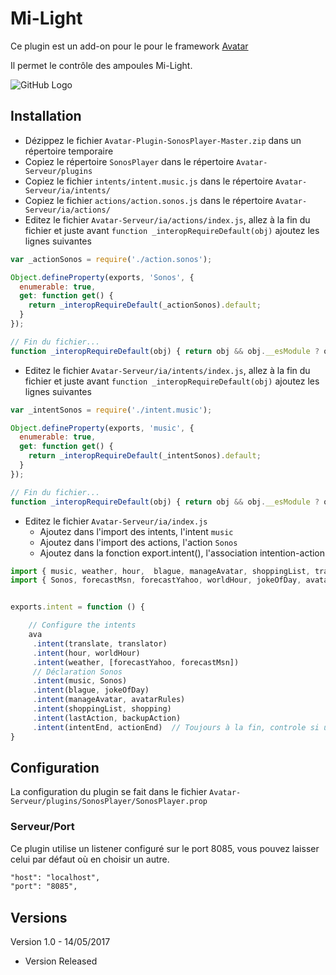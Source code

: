 Mi-Light
========

Ce plugin est un add-on pour le pour le framework [Avatar](https://github.com/Spikharpax/Avatar-Serveur)

Il permet le contrôle des ampoules Mi-Light.

![GitHub Logo](/logo/Pebble.jpg)


## Installation

- Dézippez le fichier `Avatar-Plugin-SonosPlayer-Master.zip` dans un répertoire temporaire
- Copiez le répertoire `SonosPlayer` dans le répertoire `Avatar-Serveur/plugins`
- Copiez le fichier `intents/intent.music.js` dans le répertoire `Avatar-Serveur/ia/intents/`
- Copiez le fichier `actions/action.sonos.js` dans le répertoire `Avatar-Serveur/ia/actions/`
- Editez le fichier `Avatar-Serveur/ia/actions/index.js`, allez à la fin du fichier et juste avant `function _interopRequireDefault(obj)` ajoutez les lignes suivantes

```javascript
var _actionSonos = require('./action.sonos');

Object.defineProperty(exports, 'Sonos', {
  enumerable: true,
  get: function get() {
    return _interopRequireDefault(_actionSonos).default;
  }
});

// Fin du fichier...
function _interopRequireDefault(obj) { return obj && obj.__esModule ? obj : { default: obj }; }
```

- Editez le fichier `Avatar-Serveur/ia/intents/index.js`, allez à la fin du fichier et juste avant `function _interopRequireDefault(obj)` ajoutez les lignes suivantes

```javascript
var _intentSonos = require('./intent.music');

Object.defineProperty(exports, 'music', {
  enumerable: true,
  get: function get() {
    return _interopRequireDefault(_intentSonos).default;
  }
});

// Fin du fichier...
function _interopRequireDefault(obj) { return obj && obj.__esModule ? obj : { default: obj }; }
```

- Editez le fichier `Avatar-Serveur/ia/index.js`
	- Ajoutez dans l'import des intents, l'intent `music`
	- Ajoutez dans l'import des actions, l'action `Sonos`
	- Ajoutez dans la fonction export.intent(), l'association intention-action

```javascript
import { music, weather, hour,  blague, manageAvatar, shoppingList, translate, lastAction, intentEnd} from './intents';
import { Sonos, forecastMsn, forecastYahoo, worldHour, jokeOfDay, avatarRules, shopping, translator, backupAction, actionEnd} from './actions';


exports.intent = function () {

	// Configure the intents
	ava
	 .intent(translate, translator)
	 .intent(hour, worldHour)
	 .intent(weather, [forecastYahoo, forecastMsn])
	 // Déclaration Sonos
	 .intent(music, Sonos)
	 .intent(blague, jokeOfDay)
	 .intent(manageAvatar, avatarRules)
	 .intent(shoppingList, shopping)
	 .intent(lastAction, backupAction)
	 .intent(intentEnd, actionEnd)  // Toujours à la fin, controle si une règle est passée
}
```


## Configuration
La configuration du plugin se fait dans le fichier `Avatar-Serveur/plugins/SonosPlayer/SonosPlayer.prop`

### Serveur/Port
Ce plugin utilise un listener configuré sur le port 8085, vous pouvez laisser celui par défaut où en choisir un autre.

```xml
"host": "localhost",
"port": "8085",
```	
	

## Versions

Version 1.0 - 14/05/2017
- Version Released